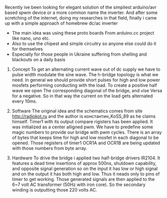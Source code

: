 Recently ive been looking for elegant solution of
the simpliest arduino/avr based spwm device or a more
common name the inverter. And after some scretching of the 
internet, doing my researches in that field, finally
i came up with a simple approach of homebrew
dc/ac inverter
* The main idea was using these proto boards 
  From arduino.cc project like nano, uno etc.
* Also to use the chipest and simple circuitry
  so anyone else could do it for themselves
* Especially for those people in Ukraine suffering
  from shelling and blackouts on a daily basis

1. Concept
To get an alternating current wave out of dc supply
we have to pulse width modulate the sine wave.
The h-bridge topology is what we need.
In general we should provide short pulses for high 
and low power mosfets performing conducting with
the load. To create a positive half wave we open
The corresponding diagonal of the bridge, and vise
Versa for a negative. So in that way the current on 
the load gets alternated every 10ms.

2. Software
The original idea and the schematics comes from site
http://radiokot.ru and the author is константин_KoSS_89
as he claims himself.
Timer1 with its output compare rigisters has been applied.
It was initialized as a center alligned pwm.
We have to predefine some magic numbers
to provide our bridge with pwm cycles.
There is an array of bytes that keeps time for high and low 
mosfet in each diagonal to be opened. Those registers of 
timer1 OCR1A and OCR1B are being 
updated with those numbers from byte array.

3. Hardware
To drive the bridge i applied two half-bridge drivers
IR2104. It features a dead time insertions of approx 500ns,
shutdown capability, and opposite signal generation so on the 
input it has low or high signal and on the output it has both
high and low. Thus it neads only to pins of timer
to get working. Those generated signals are then applied
to the 6~7 volt AC transformer (50Hz with iron core). So the secondary winding
is outputting those 220 volts AC.
